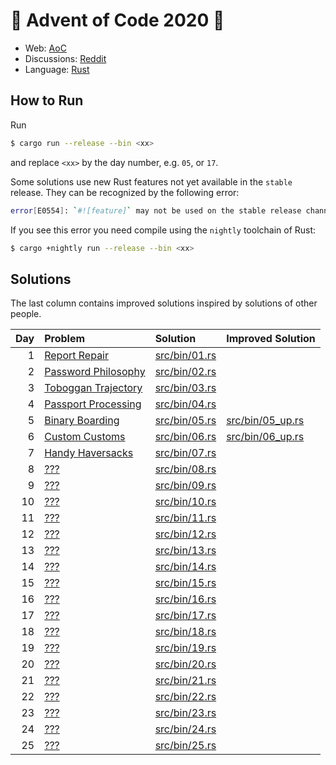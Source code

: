 # :christmas_tree: Advent of Code 2020 :christmas_tree:

- Web: [AoC](https://adventofcode.com/2020)
- Discussions: [Reddit](https://www.reddit.com/r/adventofcode/)
- Language: [Rust](https://www.rust-lang.org/)

## How to Run
Run
```bash
$ cargo run --release --bin <xx>
```
and replace `<xx>` by the day number, e.g. `05`, or `17`.

Some solutions use new Rust features not yet available in the `stable` release.
They can be recognized by the following error:
```bash
error[E0554]: `#![feature]` may not be used on the stable release channel
```
If you see this error you need compile using the `nightly` toolchain of Rust:
```bash
$ cargo +nightly run --release --bin <xx>
```

## Solutions
The last column contains improved solutions inspired by solutions of other people.

| Day | Problem | Solution | Improved Solution |
|----:|:--------|:---------|:------------------|
|   1 | [Report Repair](https://adventofcode.com/2020/day/1) | [src/bin/01.rs](src/bin/01.rs) |  |
|   2 | [Password Philosophy](https://adventofcode.com/2020/day/2) | [src/bin/02.rs](src/bin/02.rs) |  |
|   3 | [Toboggan Trajectory](https://adventofcode.com/2020/day/3) | [src/bin/03.rs](src/bin/03.rs) |  |
|   4 | [Passport Processing](https://adventofcode.com/2020/day/4) | [src/bin/04.rs](src/bin/04.rs) |  |
|   5 | [Binary Boarding](https://adventofcode.com/2020/day/5) | [src/bin/05.rs](src/bin/05.rs) | [src/bin/05_up.rs](src/bin/05_up.rs) |
|   6 | [Custom Customs](https://adventofcode.com/2020/day/6) | [src/bin/06.rs](src/bin/06.rs) | [src/bin/06_up.rs](src/bin/06_up.rs) |
|   7 | [Handy Haversacks](https://adventofcode.com/2020/day/7) | [src/bin/07.rs](src/bin/07.rs) |  |
|   8 | [???](https://adventofcode.com/2020/day/8) | [src/bin/08.rs](src/bin/08.rs) |  |
|   9 | [???](https://adventofcode.com/2020/day/9) | [src/bin/09.rs](src/bin/09.rs) |  |
|  10 | [???](https://adventofcode.com/2020/day/10) | [src/bin/10.rs](src/bin/10.rs) |  |
|  11 | [???](https://adventofcode.com/2020/day/11) | [src/bin/11.rs](src/bin/11.rs) |  |
|  12 | [???](https://adventofcode.com/2020/day/12) | [src/bin/12.rs](src/bin/12.rs) |  |
|  13 | [???](https://adventofcode.com/2020/day/13) | [src/bin/13.rs](src/bin/13.rs) |  |
|  14 | [???](https://adventofcode.com/2020/day/14) | [src/bin/14.rs](src/bin/14.rs) |  |
|  15 | [???](https://adventofcode.com/2020/day/15) | [src/bin/15.rs](src/bin/15.rs) |  |
|  16 | [???](https://adventofcode.com/2020/day/16) | [src/bin/16.rs](src/bin/16.rs) |  |
|  17 | [???](https://adventofcode.com/2020/day/17) | [src/bin/17.rs](src/bin/17.rs) |  |
|  18 | [???](https://adventofcode.com/2020/day/18) | [src/bin/18.rs](src/bin/18.rs) |  |
|  19 | [???](https://adventofcode.com/2020/day/19) | [src/bin/19.rs](src/bin/19.rs) |  |
|  20 | [???](https://adventofcode.com/2020/day/20) | [src/bin/20.rs](src/bin/20.rs) |  |
|  21 | [???](https://adventofcode.com/2020/day/21) | [src/bin/21.rs](src/bin/21.rs) |  |
|  22 | [???](https://adventofcode.com/2020/day/22) | [src/bin/22.rs](src/bin/22.rs) |  |
|  23 | [???](https://adventofcode.com/2020/day/23) | [src/bin/23.rs](src/bin/23.rs) |  |
|  24 | [???](https://adventofcode.com/2020/day/24) | [src/bin/24.rs](src/bin/24.rs) |  |
|  25 | [???](https://adventofcode.com/2020/day/25) | [src/bin/25.rs](src/bin/25.rs) |  |
